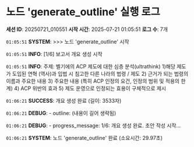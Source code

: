# 노드 'generate_outline' 실행 로그

**세션 ID**: 20250721_010551
**시작 시간**: 2025-07-21 01:05:51
**로그 수**: 7개

`01:05:51` **SYSTEM**: >>> 노드 'generate_outline' 시작

`01:05:51` **INFO**: [1/6] 보고서 개요 생성 시작

`01:05:51` **INFO**: 주제: 벨기에의 ACP 제도에 대한 심층 분석(ultrathink) 1)해당 제도가 도입된 연혁 (역사)과 입법 시 침고한 다른 나라의 법령 / 제도 2) 근거가 되는 법령의 이름과 주요한 내용 3) 주요한 내용 (특히 ACP 인정의 요건, 인정의 범위 및 적용의 한계) 4) ACP 위반의 효과 5) 제도 운영으로 인정되는 효용이 구체적으로 제시

`01:06:21` **SUCCESS**: 개요 생성 완료 (길이: 3533자)

`01:06:21` **DEBUG**:   - outline: (내용이 길어 생략됨)

`01:06:21` **DEBUG**:   - progress_message: 1/6: 개요 생성 완료. 초안 작성 시작...

`01:06:21` **SYSTEM**: 노드 'generate_outline' 완료 (소요시간: 29.97초)

